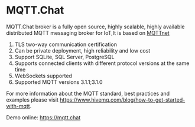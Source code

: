 # MQTT.Chat

MQTT.Chat broker is a fully open source, highly scalable, highly available distributed MQTT messaging broker for IoT,It is based on [MQTTnet](https://github.com/chkr1011/MQTTnet) 

 

1.  TLS two-way communication certification
2. Can be private deployment, high reliability and low cost 
3. Support SQLite, SQL Server, PostgreSQL
4. Supports connected clients with different protocol versions at the same time
5. WebSockets supported 
6. Supported MQTT versions 3.1.1;3.1.0



For more information about the MQTT standard, best practices and examples please visit <https://www.hivemq.com/blog/how-to-get-started-with-mqtt>.





Demo online:  https://mqtt.chat